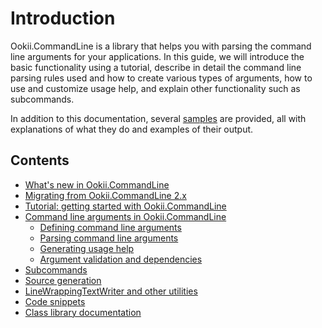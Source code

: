 # Introduction

Ookii.CommandLine is a library that helps you with parsing the command line arguments for your
applications. In this guide, we will introduce the basic functionality using a tutorial, describe in
detail the command line parsing rules used and how to create various types of arguments, how to use
and customize usage help, and explain other functionality such as subcommands.

In addition to this documentation, several [samples](../src/Samples) are provided, all with
explanations of what they do and examples of their output.

## Contents

- [What's new in Ookii.CommandLine](ChangeLog.md)
- [Migrating from Ookii.CommandLine 2.x](Migrating.md)
- [Tutorial: getting started with Ookii.CommandLine](Tutorial.md)
- [Command line arguments in Ookii.CommandLine](Arguments.md)
  - [Defining command line arguments](DefiningArguments.md)
  - [Parsing command line arguments](ParsingArguments.md)
  - [Generating usage help](UsageHelp.md)
  - [Argument validation and dependencies](Validation.md)
- [Subcommands](Subcommands.md)
- [Source generation](SourceGeneration.md)
- [LineWrappingTextWriter and other utilities](Utilities.md)
- [Code snippets](CodeSnippets.md)
- [Class library documentation](https://www.ookii.org/Link/CommandLineDoc)
